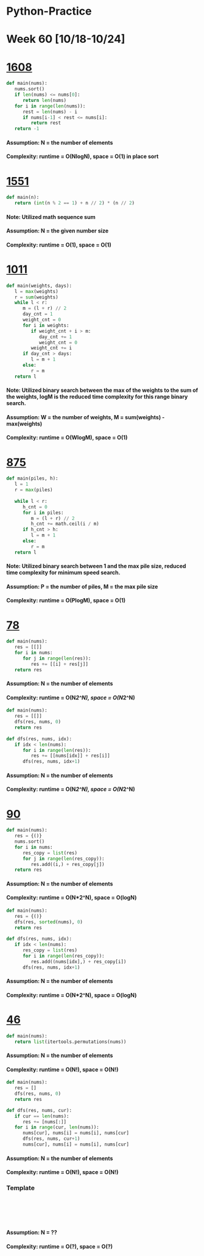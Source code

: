 # Python-Practice

# Week 60 [10/18-10/24]

# [1608](https://leetcode.com/problems/special-array-with-x-elements-greater-than-or-equal-x/)
```python
def main(nums):
   nums.sort()
   if len(nums) <= nums[0]:
      return len(nums)
   for i in range(len(nums)):
      rest = len(nums) - i
      if nums[i-1] < rest <= nums[i]:
         return rest
   return -1
```
#### Assumption: N = the number of elements
#### Complexity: runtime = O(NlogN), space = O(1) in place sort

# [1551](https://leetcode.com/problems/minimum-operations-to-make-array-equal/)
```python
def main(n):
   return (int(n % 2 == 1) + n // 2) * (n // 2)
```
#### Note: Utilized math sequence sum
#### Assumption: N = the given number size
#### Complexity: runtime = O(1), space = O(1)

# [1011](https://leetcode.com/problems/capacity-to-ship-packages-within-d-days/)
```python
def main(weights, days):
   l = max(weights)
   r = sum(weights)
   while l < r:
      m = (l + r) // 2
      day_cnt = 1
      weight_cnt = 0
      for i in weights:
         if weight_cnt + i > m:
            day_cnt += 1
            weight_cnt = 0
         weight_cnt += i
      if day_cnt > days:
         l = m + 1
      else:
         r = m
   return l
```
#### Note: Utilized binary search between the max of the weights to the sum of the weights, logM is the reduced time complexity for this range binary search.
#### Assumption: W = the number of weights, M = sum(weights) - max(weights)
#### Complexity: runtime = O(WlogM), space = O(1)

# [875](https://leetcode.com/problems/koko-eating-bananas/)
```python
def main(piles, h):
   l = 1
   r = max(piles)
   
   while l < r:
      h_cnt = 0
      for i in piles:
         m = (l + r) // 2
         h_cnt += math.ceil(i / m)
      if h_cnt > h:
         l = m + 1
      else:
         r = m
   return l
```
#### Note: Utilized binary search between 1 and the max pile size, reduced time complexity for minimum speed search.
#### Assumption: P = the number of piles, M = the max pile size
#### Complexity: runtime = O(PlogM), space = O(1)

# [78](https://leetcode.com/problems/subsets/)
```python
def main(nums):
   res = [[]]
   for i in nums:
      for j in range(len(res)):
         res += [[i] + res[j]]
   return res
```
#### Assumption: N = the number of elements
#### Complexity: runtime = O(N*2^N), space = O(N*2^N)
```python
def main(nums):
   res = [[]]
   dfs(res, nums, 0)
   return res
    
def dfs(res, nums, idx):
   if idx < len(nums):
      for i in range(len(res)):
         res += [[nums[idx]] + res[i]]
      dfs(res, nums, idx+1)
```
#### Assumption: N = the number of elements
#### Complexity: runtime = O(N*2^N), space = O(N*2^N)

# [90](https://leetcode.com/problems/subsets/)
```python
def main(nums):
   res = {()}
   nums.sort()
   for i in nums:
      res_copy = list(res)
      for j in range(len(res_copy)):
         res.add((i,) + res_copy[j])
   return res
```
#### Assumption: N = the number of elements
#### Complexity: runtime = O(N*2^N), space = O(logN)
```python
def main(nums):
   res = {()}
   dfs(res, sorted(nums), 0)
   return res
    
def dfs(res, nums, idx):
   if idx < len(nums):
      res_copy = list(res)
      for i in range(len(res_copy)):
         res.add((nums[idx],) + res_copy[i])
      dfs(res, nums, idx+1)
```
#### Assumption: N = the number of elements
#### Complexity: runtime = O(N*2^N), space = O(logN)

# [46](https://leetcode.com/problems/permutations/)
```python
def main(nums):
   return list(itertools.permutations(nums))
```
#### Assumption: N = the number of elements
#### Complexity: runtime = O(N!), space = O(N!)
```python
def main(nums):
   res = []
   dfs(res, nums, 0)
   return res

def dfs(res, nums, cur):
   if cur == len(nums):
      res += [nums[:]]
   for i in range(cur, len(nums)):
      nums[cur], nums[i] = nums[i], nums[cur]
      dfs(res, nums, cur+1)
      nums[cur], nums[i] = nums[i], nums[cur]
```
#### Assumption: N = the number of elements
#### Complexity: runtime = O(N!), space = O(N!)

### Template
# []()
```sql
```

# []()
```python
```
#### Assumption: N = ??
#### Complexity: runtime = O(?), space = O(?)
